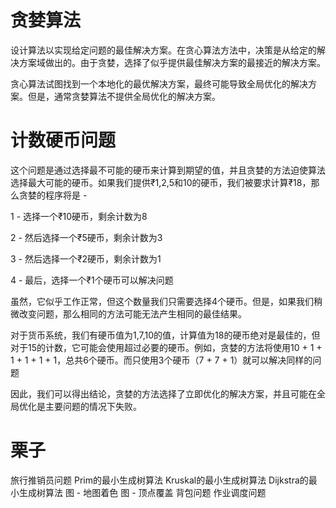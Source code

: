 # 贪婪算法
设计算法以实现给定问题的最佳解决方案。在贪心算法方法中，决策是从给定的解决方案域做出的。由于贪婪，选择了似乎提供最佳解决方案的最接近的解决方案。

贪心算法试图找到一个本地化的最优解决方案，最终可能导致全局优化的解决方案。但是，通常贪婪算法不提供全局优化的解决方案。

# 计数硬币问题
这个问题是通过选择最不可能的硬币来计算到期望的值，并且贪婪的方法迫使算法选择最大可能的硬币。如果我们提供₹1,2,5和10的硬币，我们被要求计算₹18，那么贪婪的程序将是 -

1 - 选择一个₹10硬币，剩余计数为8

2 - 然后选择一个₹5硬币，剩余计数为3

3 - 然后选择一个₹2硬币，剩余计数为1

4 - 最后，选择一个₹1个硬币可以解决问题

虽然，它似乎工作正常，但这个数量我们只需要选择4个硬币。但是，如果我们稍微改变问题，那么相同的方法可能无法产生相同的最佳结果。

对于货币系统，我们有硬币值为1,7,10的值，计算值为18的硬币绝对是最佳的，但对于15的计数，它可能会使用超过必要的硬币。例如，贪婪的方法将使用10 + 1 + 1 + 1 + 1 + 1，总共6个硬币。而只使用3个硬币（7 + 7 + 1）就可以解决同样的问题

因此，我们可以得出结论，贪婪的方法选择了立即优化的解决方案，并且可能在全局优化是主要问题的情况下失败。

# 栗子
旅行推销员问题
Prim的最小生成树算法
Kruskal的最小生成树算法
Dijkstra的最小生成树算法
图 - 地图着色
图 - 顶点覆盖
背包问题
作业调度问题
